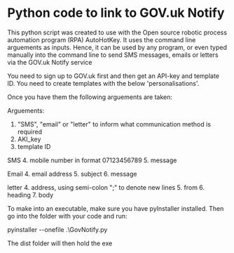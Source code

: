 # Python code to link to GOV.uk Notify

This python script was created to use with the Open source
robotic process automation program (RPA) AutoHotKey. It uses
the command line arguements as inputs. Hence, it can be used by
any program, or even typed manually into the command line to send
SMS messages, emails or letters via the GOV.uk Notify service

You need to sign up to GOV.uk first and then get an API-key and 
template ID. You need to create templates with the below 'personalisations'.

Once you have them the following arguements are taken:

Arguements:
1. "SMS", "email" or "letter" to inform what communication method is required
2. AKI_key
3. template ID

SMS
4. mobile number in format 07123456789
5. message

Email
4. email address
5. subject
6. message

letter
4. address, using semi-colon ";" to denote new lines
5. from
6. heading
7. body

To make into an executable, make sure you have pyInstaller installed.
Then go into the folder with your code and run:

pyinstaller --onefile .\GovNotify.py

The dist folder will then hold the exe

								 
